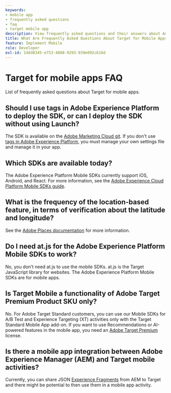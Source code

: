 ```yaml
---
keywords:
- mobile app
- frequently asked questions
- faq
- target mobile app
description: View frequently asked questions and their answers about Adobe Target for mobile apps.
title: What Are Frequently Asked Questions About Target for Mobile Apps?
feature: Implement Mobile
role: Developer
exl-id: 1ddd8345-e753-4608-9293-939e092cb16d
---
```

# Target for mobile apps FAQ

List of frequently asked questions about Target for mobile apps.

## Should I use tags in Adobe Experience Platform to deploy the SDK, or can I deploy the SDK without using Launch?

The SDK is available on the [Adobe Marketing Cloud git](https://github.com/Adobe-Marketing-Cloud/acp-sdks/). If you don't use [tags in Adobe Experience Platform](https://experienceleague.adobe.com/docs/experience-platform/tags/home.html), you must manage your own settings file and manage it in your app. 

## Which SDKs are available today?

The Adobe Experience Platform Mobile SDKs currently support iOS, Android, and React. For more information, see the [Adobe Experience Cloud Platform Mobile SDKs guide](https://aep-sdks.gitbook.io/docs/).

## What is the frequency of the location-based feature, in terms of verification about the latitude and longitude?

See the [Adobe Places documentation](https://placesdocs.com/places-services-by-adobe-documentation/) for more information.

## Do I need at.js for the Adobe Experience Platform Mobile SDKs to work?

No, you don’t need at.js to use the mobile SDKs. at.js is the Target JavaScript library for websites. The Adobe Experience Platform Mobile SDKs are for mobile apps.

## Is Target Mobile a functionality of Adobe Target Premium Product SKU only?

No. For Adobe Target Standard customers, you can use our Mobile SDKs for A/B Test and Experience Targeting (XT) activities only with the Target Standard Mobile App add-on. If you want to use Recommendations or AI-powered features in the mobile app, you need an [Adobe Target Premium](https://experienceleague.adobe.com/docs/target/using/introduction/intro.html#premium) license.

## Is there a mobile app integration between Adobe Experience Manager (AEM) and Target mobile activities?

Currently, you can share JSON [Experience Fragments](https://experienceleague.adobe.com/docs/target/using/experiences/offers/aem-experience-fragments.html) from AEM to Target and there might be potential to then use them in a mobile app activity.
